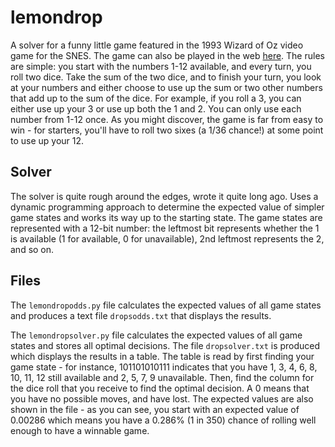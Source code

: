 # lemondrop

A solver for a funny little game featured in the 1993 Wizard of Oz video game for the SNES. The game can also be played in the web [here](https://aphotic.space/pub/games/lmndrop/). The rules are simple: you start with the numbers 1-12 available, and every turn, you roll two dice. Take the sum of the two dice, and to finish your turn, you look at your numbers and either choose to use up the sum or two other numbers that add up to the sum of the dice. For example, if you roll a 3, you can either use up your 3 or use up both the 1 and 2. You can only use each number from 1-12 once. As you might discover, the game is far from easy to win - for starters, you'll have to roll two sixes (a 1/36 chance!) at some point to use up your 12.

## Solver

The solver is quite rough around the edges, wrote it quite long ago. Uses a dynamic programming approach to determine the expected value of simpler game states and works its way up to the starting state. The game states are represented with a 12-bit number: the leftmost bit represents whether the 1 is available (1 for available, 0 for unavailable), 2nd leftmost represents the 2, and so on.

## Files

The `lemondropodds.py` file calculates the expected values of all game states and produces a text file `dropsodds.txt` that displays the results.

The `lemondropsolver.py` file calculates the expected values of all game states and stores all optimal decisions. The file `dropsolver.txt` is produced which displays the results in a table. The table is read by first finding your game state - for instance, 101101010111 indicates that you have 1, 3, 4, 6, 8, 10, 11, 12 still available and 2, 5, 7, 9 unavailable. Then, find the column for the dice roll that you receive to find the optimal decision. A 0 means that you have no possible moves, and have lost. The expected values are also shown in the file - as you can see, you start with an expected value of 0.00286 which means you have a 0.286% (1 in 350) chance of rolling well enough to have a winnable game.

